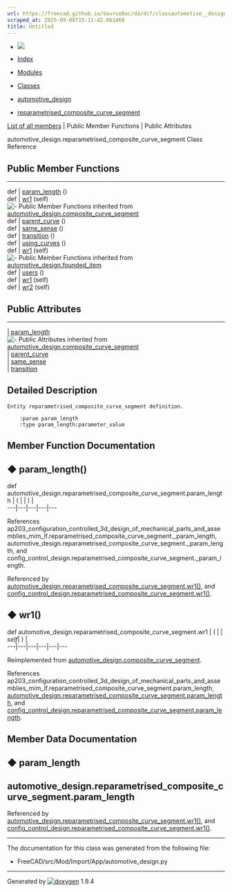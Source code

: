 ```yaml
---
url: https://freecad.github.io/SourceDoc/da/dcf/classautomotive__design_1_1reparametrised__composite__curve__segment.html
scraped_at: 2025-09-08T15:11:42.661460
title: Untitled
---
```


  * [ ![](https://www.freecad.org/svg/logo-freecad.svg) ](https://freecadweb.org "FreeCAD")
  * [Index](../../index.html "Index")
  * [Modules](../../modules.html "Modules list")
  * [Classes](../../annotated.html "Annotated list")

  * [automotive_design](../../d4/ddf/namespaceautomotive__design.html)
  * [reparametrised_composite_curve_segment](../../da/dcf/classautomotive__design_1_1reparametrised__composite__curve__segment.html)

[List of all members](../../dd/d58/classautomotive__design_1_1reparametrised__composite__curve__segment-members.html) | Public Member Functions | Public Attributes

automotive_design.reparametrised_composite_curve_segment Class Reference

##  Public Member Functions  
  
---  
def | [param_length](../../da/dcf/classautomotive__design_1_1reparametrised__composite__curve__segment.html#ace9189ed11162fdc03e30e6fa357590c) ()  
def | [wr1](../../da/dcf/classautomotive__design_1_1reparametrised__composite__curve__segment.html#adcfb57154b0c2d04f5d91d6a6b659a25) (self)  
![-](../../closed.png) Public Member Functions inherited from
[automotive_design.composite_curve_segment](../../d2/df7/classautomotive__design_1_1composite__curve__segment.html)  
def | [parent_curve](../../d2/df7/classautomotive__design_1_1composite__curve__segment.html#a10d3a5b97183c85a907ab563e593c122) ()  
def | [same_sense](../../d2/df7/classautomotive__design_1_1composite__curve__segment.html#a1e0c27985f547779a15ee7a0d1977238) ()  
def | [transition](../../d2/df7/classautomotive__design_1_1composite__curve__segment.html#a2d7e94b426dafe978a3a2eff9e4658bb) ()  
def | [using_curves](../../d2/df7/classautomotive__design_1_1composite__curve__segment.html#ad6ca047500db0d951d83a46208ff4b8a) ()  
def | [wr1](../../d2/df7/classautomotive__design_1_1composite__curve__segment.html#a5631b696b5b2510fe9352894238be183) (self)  
![-](../../closed.png) Public Member Functions inherited from
[automotive_design.founded_item](../../d4/d12/classautomotive__design_1_1founded__item.html)  
def | [users](../../d4/d12/classautomotive__design_1_1founded__item.html#a0299c3fccdb8223cc8c9f590f7cee9a5) ()  
def | [wr1](../../d4/d12/classautomotive__design_1_1founded__item.html#a0668b2127d1c208daa93b2d435855a7f) (self)  
def | [wr2](../../d4/d12/classautomotive__design_1_1founded__item.html#a1ef4a4f4c94d46b616c25ec02609838f) (self)  
  
##  Public Attributes  
  
---  
|
[param_length](../../da/dcf/classautomotive__design_1_1reparametrised__composite__curve__segment.html#af0f2f22f06f048129a0ce910836fbf9b)  
![-](../../closed.png) Public Attributes inherited from
[automotive_design.composite_curve_segment](../../d2/df7/classautomotive__design_1_1composite__curve__segment.html)  
|
[parent_curve](../../d2/df7/classautomotive__design_1_1composite__curve__segment.html#abebec68ca761166042d03848fd2a46cf)  
|
[same_sense](../../d2/df7/classautomotive__design_1_1composite__curve__segment.html#a3def3c3280e190d5ad7074cc06270e0d)  
|
[transition](../../d2/df7/classautomotive__design_1_1composite__curve__segment.html#abe359149c361f201ed16679b727e2a05)  
  
## Detailed Description

    
    
    Entity reparametrised_composite_curve_segment definition.
    
        :param param_length
        :type param_length:parameter_value

## Member Function Documentation

## ◆ param_length()

def automotive_design.reparametrised_composite_curve_segment.param_length  | ( | | ) |   
---|---|---|---|---  
  
References
ap203_configuration_controlled_3d_design_of_mechanical_parts_and_assemblies_mim_lf.reparametrised_composite_curve_segment._param_length,
automotive_design.reparametrised_composite_curve_segment._param_length, and
config_control_design.reparametrised_composite_curve_segment._param_length.

Referenced by
[automotive_design.reparametrised_composite_curve_segment.wr1()](../../da/dcf/classautomotive__design_1_1reparametrised__composite__curve__segment.html#adcfb57154b0c2d04f5d91d6a6b659a25),
and
[config_control_design.reparametrised_composite_curve_segment.wr1()](../../df/d3a/classconfig__control__design_1_1reparametrised__composite__curve__segment.html#a3e9d3809f5ac7f706b664d8a957ad043).

## ◆ wr1()

def automotive_design.reparametrised_composite_curve_segment.wr1  | ( |  | _self_| ) |   
---|---|---|---|---|---  
  
Reimplemented from
[automotive_design.composite_curve_segment](../../d2/df7/classautomotive__design_1_1composite__curve__segment.html#a5631b696b5b2510fe9352894238be183).

References
ap203_configuration_controlled_3d_design_of_mechanical_parts_and_assemblies_mim_lf.reparametrised_composite_curve_segment.param_length,
[automotive_design.reparametrised_composite_curve_segment.param_length](../../da/dcf/classautomotive__design_1_1reparametrised__composite__curve__segment.html#af0f2f22f06f048129a0ce910836fbf9b),
and
[config_control_design.reparametrised_composite_curve_segment.param_length](../../df/d3a/classconfig__control__design_1_1reparametrised__composite__curve__segment.html#a66979a43d9ed12929eb258e9f1ac3ba5).

## Member Data Documentation

## ◆ param_length

automotive_design.reparametrised_composite_curve_segment.param_length  
---  
  
Referenced by
[automotive_design.reparametrised_composite_curve_segment.wr1()](../../da/dcf/classautomotive__design_1_1reparametrised__composite__curve__segment.html#adcfb57154b0c2d04f5d91d6a6b659a25),
and
[config_control_design.reparametrised_composite_curve_segment.wr1()](../../df/d3a/classconfig__control__design_1_1reparametrised__composite__curve__segment.html#a3e9d3809f5ac7f706b664d8a957ad043).

* * *

The documentation for this class was generated from the following file:

  * FreeCAD/src/Mod/Import/App/automotive_design.py

* * *

Generated by
[![doxygen](../../doxygen.svg)](https://www.doxygen.org/index.html) 1.9.4

